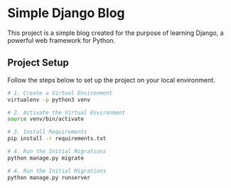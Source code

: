# Simple Django Blog

This project is a simple blog created for the purpose of learning Django, a powerful web framework for Python.

## Project Setup

Follow the steps below to set up the project on your local environment.

```bash
# 1. Create a Virtual Environment
virtualenv -p python3 venv

# 2. Activate the Virtual Environment
source venv/bin/activate

# 3. Install Requirements
pip install -r requirements.txt

# 4. Run the Initial Migrations
python manage.py migrate

# 4. Run the Initial Migrations
python manage.py runserver
